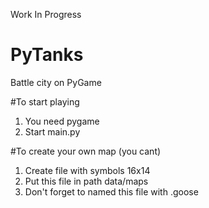 Work In Progress

# PyTanks
Battle city on PyGame

#To start playing
1) You need pygame
2) Start main.py

#To create your own map (you cant)
1) Create file with symbols 16x14
2) Put this file in path data/maps 
3) Don't forget to named this file with .goose
